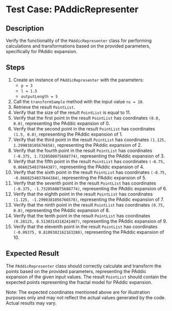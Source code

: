 # Test Case: PAddicRepresenter

## Description
Verify the functionality of the `PAddicRepresenter` class for performing calculations and transformations based on the provided parameters, specifically for PAddic expansion.

## Steps
1. Create an instance of `PAddicRepresenter` with the parameters:
    - `p = 3`
    - `l = 1.5`
    - `outputLength = 5`
2. Call the `transformSample` method with the input value `ns = 10`.
3. Retrieve the result `PointList`.
4. Verify that the size of the result `PointList` is equal to 11.
5. Verify that the first point in the result `PointList` has coordinates `(0.0, 0.0)`, representing the PAddic expansion of 0.
6. Verify that the second point in the result `PointList` has coordinates `(1.5, 0.0)`, representing the PAddic expansion of 1.
7. Verify that the third point in the result `PointList` has coordinates `(1.125, 1.299038105676658)`, representing the PAddic expansion of 2.
8. Verify that the fourth point in the result `PointList` has coordinates `(-0.375, 1.7320508075688774)`, representing the PAddic expansion of 3.
9. Verify that the fifth point in the result `PointList` has coordinates `(-0.75, 0.8660254037844387)`, representing the PAddic expansion of 4.
10. Verify that the sixth point in the result `PointList` has coordinates `(-0.75, -0.8660254037844384)`, representing the PAddic expansion of 5.
11. Verify that the seventh point in the result `PointList` has coordinates `(-0.375, -1.7320508075688774)`, representing the PAddic expansion of 6.
12. Verify that the eighth point in the result `PointList` has coordinates `(1.125, -1.2990381056766578)`, representing the PAddic expansion of 7.
13. Verify that the ninth point in the result `PointList` has coordinates `(0.75, 0.0)`, representing the PAddic expansion of 8.
14. Verify that the tenth point in the result `PointList` has coordinates `(0.28125, 0.5130314318241487)`, representing the PAddic expansion of 9.
15. Verify that the eleventh point in the result `PointList` has coordinates `(-0.09375, 0.8109302162163288)`, representing the PAddic expansion of 10.

## Expected Result
The `PAddicRepresenter` class should correctly calculate and transform the points based on the provided parameters, representing the PAddic expansion of the given input values. The result `PointList` should contain the expected points representing the fractal model for PAddic expansion.

Note: The expected coordinates mentioned above are for illustration purposes only and may not reflect the actual values generated by the code. Actual results may vary.
